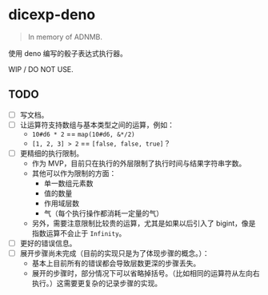 # dicexp-deno

> In memory of ADNMB.

使用 deno 编写的骰子表达式执行器。

WIP / DO NOT USE.

## TODO

- [ ] 写文档。
- [ ] 让运算符支持数组与基本类型之间的运算，例如：
  - `10#d6 * 2` == `map(10#d6, &*/2)`
  - `[1, 2, 3] > 2` == `[false, false, true]`？
- [ ] 更精细的执行限制。
  - 作为 MVP，目前只在执行的外层限制了执行时间与结果字符串字数。
  - 其他可以作为限制的方面：
    - 单一数组元素数
    - 值的数量
    - 作用域层数
    - 气（每个执行操作都消耗一定量的气）
  - 另外，需要注意限制比较贵的运算，尤其是如果以后引入了
    bigint，像是指数运算不会止于 `Infinity`。
- [ ] 更好的错误信息。
- [ ] 展开步骤尚未完成（目前的实现只是为了体现步骤的概念。）：
  - 基本上目前所有的错误都会导致层数更深的步骤丢失。
  - 展开的步骤时，部分情况下可以省略掉括号。（比如相同的运算符从左向右执行。）这需要更复杂的记录步骤的实现。
